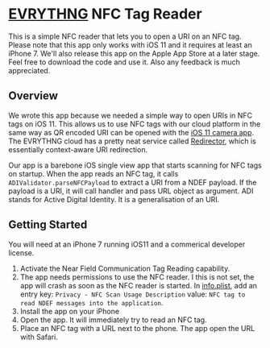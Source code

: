# [EVRYTHNG](https://evrythng.com) NFC Tag Reader

This is a simple NFC reader that lets you to open a URI on an NFC tag. Please note that this app only works with iOS 11 and it requires at least an iPhone 7.  We'll also release this app on the Apple App Store at a later stage. Feel free to download the code and use it. Also any feedback is much appreciated.

## Overview

We wrote this app because we needed a simple way to open URIs in NFC tags on iOS 11. This allows us to use NFC tags with our cloud platform in the same way as QR encoded URI can be opened with the [iOS 11 camera app](https://developers.evrythng.com/docs/ios-native-qr-capabilities). The EVRYTHNG cloud has a pretty neat service called [Redirector](https://developers.evrythng.com/reference#redirector), which is essentially context-aware URI redirection.

Our app is a barebone iOS single view app that starts scanning for NFC tags on startup. When the app reads an NFC tag, it calls `ADIValidator.parseNFCPayload` to extract a URI from a NDEF payload. If the payload is a URI, it will call handler and pass  URL object as argument. ADI stands for Active Digital Identity. It is a generalisation of an URI.


## Getting Started

You will need at an iPhone 7 running iOS11 and a commerical developer license.

1. Activate the Near Field Communication Tag Reading capability.
2. The app needs permissions to use the NFC reader. I this is not set, the app will crash as soon as the NFC reader is started. In  [info.plist](), add an entry key: `Privacy - NFC Scan Usage Description`  value: `NFC tag to read NDEF messages into the application`.
3. Install the app on your iPhone
4. Open the app. It will immediately try to read an NFC tag.
5. Place an NFC tag with a URL next to the phone. The app open the URL with Safari.

